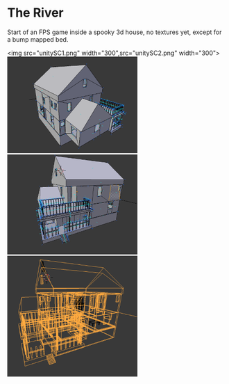 # The River
Start of an FPS game inside a spooky 3d house, no textures yet, except for a bump mapped bed.

<img src="unitySC1.png" width="300",src="unitySC2.png" width="300">
<img src="blenderSC1.png" width="300">
<img src="blenderSC2.png" width="300">
<img src="blenderSC3.png" width="300">


